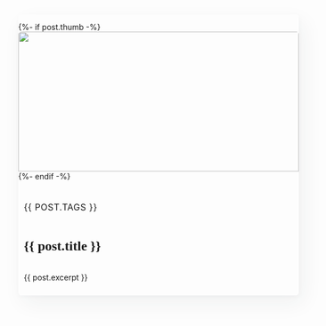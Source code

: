 <style>
    .post-card {
        display:flex;
        flex: 0 0 320px;
        margin:auto;
        flex-direction: column;
        min-height: 300px;
        background-size: cover;
        border-radius: 5px;
        box-shadow: 8px 14px 38px rgb(39 44 49 / 6%), 1px 3px 8px rgb(39 44 49 / 3%);
        transition: all .5s ease;
        cursor:pointer;
    }

    .post-card:hover {
        box-shadow: 0 0 1px rgb(39 44 49 / 10%), 0 3px 16px rgb(39 44 49 / 7%);
        transition: all .3s ease;
        transform: translate3D(0,-1px,0);
    }

    .post-img {
        width: 100%;
        aspect-ratio: 2/1;
        /*background-size: cover;*/
        border-radius: 5px 5px 0 0;
        /*background-image: var(--bgi);*/
        object-fit: cover;
    }
    .post-content {
        flex-grow: 1;
        display: flex;
        flex-direction: column;
        justify-content: space-between;
        padding: 10px;
    }
    .post-tag{
        font-size: 1rem;
        line-height: 1.15em;
        letter-spacing: .5px;
        text-transform: uppercase;
    }
    .post-title {
        font-size: 1.5rem;
        font-family: "Main";
        font-weight: 700;
        font-variation-settings: 'wght' 700;
    }
</style>

<article class="post-card" onclick="location.href='{{ post.permalink | relative_url }}'">

{%- if post.thumb -%}
    <img class="post-img" src="/assets/img/blog/{{- post.thumb -}}"></img>
{%- endif -%}

<div class="post-content">

<span class="post-tag">{{ post.tags }}</span>
       
<h2 class="post-title">{{ post.title }}</h2>

{{ post.excerpt }}

</div>

</article>